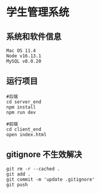 # 学生管理系统

## 系统和软件信息
```
Mac OS 11.4
Node v16.13.1
MySQL v8.0.20
```

## 运行项目
```
#后端
cd server_end
npm install
npm run dev 

#前端
cd client_end
open index.html

```

## gitignore 不生效解决
```
git rm -r --cached .
git add . 
git commit -m 'update .gitignore'
git push

```